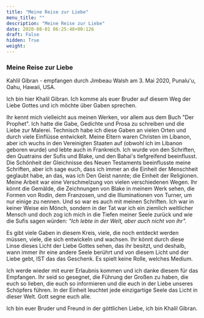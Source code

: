 ```yaml
---
title: "Meine Reise zur Liebe"
menu_title: ""
description: "Meine Reise zur Liebe"
date: 2020-08-01 06:25:48+00:126
draft: False
hidden: True
weight:
---
```

### Meine Reise zur Liebe

Kahlil Gibran - empfangen durch Jimbeau Walsh am 3. Mai 2020, Punalu'u, Oahu, Hawaii, USA.

Ich bin hier Khalil Gibran. Ich komme als euer Bruder auf diesem Weg der Liebe Gottes und ich möchte über Gaben sprechen.

Ihr kennt mich vielleicht aus meinen Werken, vor allem aus dem Buch "Der Prophet". Ich hatte die Gabe, Gedichte und Prosa zu schreiben und die Liebe zur Malerei. Technisch habe ich diese Gaben an vielen Orten und durch viele Einflüsse entwickelt. Meine Eltern waren Christen im Libanon, aber ich wuchs in den Vereinigten Staaten auf (obwohl ich im Libanon geboren wurde) und lebte auch in Frankreich. Ich wurde von den Schriften, den Quatrains der Sufis und Blake, und den Bahai's tiefgreifend beeinflusst. Die Schönheit der Gleichnisse des Neuen Testaments beeinflusste meine Schriften, aber ich sage euch, dass ich immer an die Einheit der Menschheit geglaubt habe, an das, was ich Den Geist nannte; die Einheit der Religionen. Meine Arbeit war eine Verschmelzung von vielen verschiedenen Wegen. Ihr könnt die Gemälde, die Zeichnungen von Blake in meinem Werk sehen, die Formen von Rodin, dem Franzosen, und die Illuminationen von Turner, um nur einige zu nennen. Und so war es auch mit meinen Schriften. Ich war in keiner Weise ein Mönch, sondern in der Tat war ich ein ziemlich weltlicher Mensch und doch zog ich mich in die Tiefen meiner Seele zurück und wie die Sufis sagen würden: *"Ich lebte in der Welt, aber auch nicht von ihr".*

Es gibt viele Gaben in diesem Kreis, viele, die noch entdeckt werden müssen, viele, die sich entwickeln und wachsen. Ihr könnt durch diese Linse dieses Licht der Liebe Gottes sehen, das ihr besitzt, und deshalb, wann immer ihr eine andere Seele berührt und von diesem Licht und der Liebe gebt, IST das das Geschenk. Es spielt keine Rolle, welches Medium.

Ich werde wieder mit eurer Erlaubnis kommen und ich danke diesem für das Empfangen. Ihr seid so gesegnet, die Führung der Großen zu haben, die euch so lieben, die euch so informieren und die euch in der Liebe unseres Schöpfers führen. In der Einheit leuchtet jede einzigartige Seele das Licht in dieser Welt. Gott segne euch alle.

Ich bin euer Bruder und Freund in der göttlichen Liebe, ich bin Khalil Gibran.
